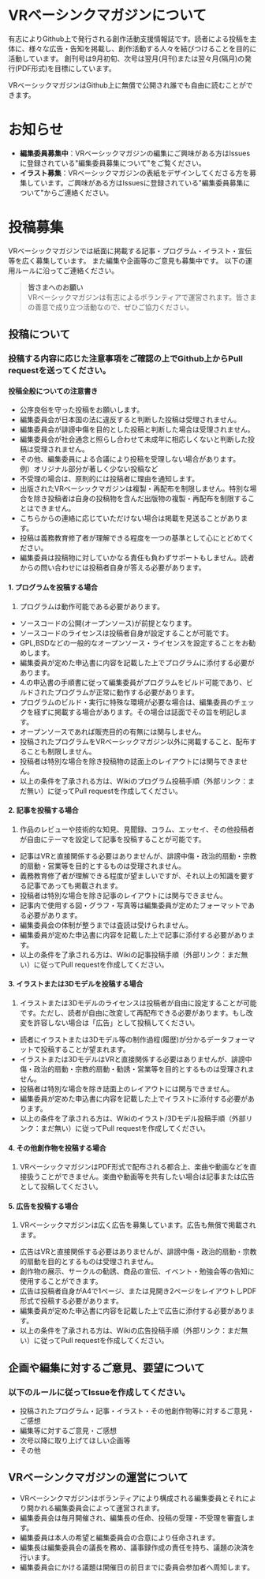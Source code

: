 # VRベーシンクマガジンについて

有志によりGithub上で発行される創作活動支援情報誌です。読者による投稿を主体に、様々な広告・告知を掲載し、創作活動する人々を結びつけることを目的に活動しています。
創刊号は9月初旬、次号は翌月(月刊)または翌々月(隔月)の発行(PDF形式)を目標にしています。

VRベーシックマガジンはGithub上に無償で公開され誰でも自由に読むことができます。

# お知らせ
* **編集委員募集中**：VRベーシックマガジンの編集にご興味がある方はIssuesに登録されている"編集委員募集について"をご覧ください。
* **イラスト募集**：VRベーシックマガジンの表紙をデザインしてくださる方を募集しています。ご興味がある方はIssuesに登録されている"編集委員募集について"からご連絡ください。

# 投稿募集

VRベーシックマガジンでは紙面に掲載する記事・プログラム・イラスト・宣伝等を広く募集しています。
また編集や企画等のご意見も募集中です。
以下の運用ルールに沿ってご連絡ください。

> **皆さまへのお願い**  
> VRベーシックマガジンは有志によるボランティアで運営されます。皆さまの善意で成り立つ活動なので、ぜひご協力ください。

## 投稿について
### 投稿する内容に応じた注意事項をご確認の上でGithub上からPull requestを送ってください。
#### 投稿全般についての注意書き
* 公序良俗を守った投稿をお願いします。
 * 編集委員会が日本国の法に違反すると判断した投稿は受理されません。
 * 編集委員会が誹謗中傷を目的とした投稿と判断した場合は受理されません。
 * 編集委員会が社会通念と照らし合わせて未成年に相応しくないと判断した投稿は受理されません。
 * その他、編集委員による合議により投稿を受理しない場合があります。  
   例）オリジナル部分が著しく少ない投稿など
 * 不受理の場合は、原則的には投稿者に理由を通知します。
* 出版されたVRベーシックマガジンは複製・再配布を制限しません。特別な場合を除き投稿者は自身の投稿物を含んだ出版物の複製・再配布を制限することはできません。
* こちらからの連絡に応じていただけない場合は掲載を見送ることがあります。
* 投稿は義務教育修了者が理解できる程度を一つの基準として心にとどめてください。
* 編集委員は投稿物に対していかなる責任も負わずサポートもしません。読者からの問い合わせには投稿者自身が答える必要があります。

#### 1. プログラムを投稿する場合
1. プログラムは動作可能である必要があります。
* ソースコードの公開(オープンソース)が前提となります。
* ソースコードのライセンスは投稿者自身が設定することが可能です。
 * GPL,BSDなどの一般的なオープンソース・ライセンスを設定することをお勧めします。
* 編集委員が定めた申込書に内容を記載した上でプログラムに添付する必要があります。
* 4.の申込書の手順書に従って編集委員がプログラムをビルド可能であり、ビルドされたプログラムが正常に動作する必要があります。
* プログラムのビルド・実行に特殊な環境が必要な場合は、編集委員のチェックを経ずに掲載する場合があります。その場合は誌面でその旨を明記します。
* オープンソースであれば販売目的の有無には関与しません。
* 投稿されたプログラムをVRベーシックマガジン以外に掲載すること、配布することも制限しません。
* 投稿者は特別な場合を除き投稿物の誌面上のレイアウトには関与できません。
* 以上の条件を了承される方は、Wikiのプログラム投稿手順（外部リンク：まだ無い）に従ってPull requestを作成してください。

#### 2. 記事を投稿する場合
1. 作品のレビューや技術的な知見、見聞録、コラム、エッセイ、その他投稿者が自由にテーマを設定して記事を投稿することが可能です。
* 記事はVRと直接関係する必要はありませんが、誹謗中傷・政治的扇動・宗教的扇動・営業等を目的とするものは受理されません。
* 義務教育修了者が理解できる程度が望ましいですが、それ以上の知識を要する記事であっても掲載されます。
* 投稿者は特別な場合を除き記事のレイアウトには関与できません。
* 記事内で使用する図・グラフ・写真等は編集委員が定めたフォーマットである必要があります。
* 編集委員会の体制が整うまでは査読は受けられません。
* 編集委員が定めた申込書に内容を記載した上で記事に添付する必要があります。
* 以上の条件を了承される方は、Wikiの記事投稿手順（外部リンク：まだ無い）に従ってPull requestを作成してください。

#### 3. イラストまたは3Dモデルを投稿する場合
1. イラストまたは3Dモデルのライセンスは投稿者が自由に設定することが可能です。ただし、読者が自由に改変して再配布できる必要があります。もし改変を許容しない場合は「広告」として投稿してください。
* 読者にイラストまたは3Dモデル等の制作過程(履歴)が分かるデータフォーマットで投稿することが望まれます。
* イラストまたは3DモデルはVRと直接関係する必要はありませんが、誹謗中傷・政治的扇動・宗教的扇動・勧誘・営業等を目的とするものは受理されません。
* 投稿者は特別な場合を除き誌面上のレイアウトには関与できません。
* 編集委員が定めた申込書に内容を記載した上でイラストに添付する必要があります。
* 以上の条件を了承される方は、Wikiのイラスト/3Dモデル投稿手順（外部リンク：まだ無い）に従ってPull requestを作成してください。

#### 4. その他創作物を投稿する場合
1. VRベーシックマガジンはPDF形式で配布される都合上、楽曲や動画などを直接扱うことができません。楽曲や動画等を共有したい場合は記事または広告として投稿してください。

#### 5. 広告を投稿する場合
1. VRベーシックマガジンは広く広告を募集しています。広告も無償で掲載されます。
* 広告はVRと直接関係する必要はありませんが、誹謗中傷・政治的扇動・宗教的扇動を目的とするものは受理されません。
* 創作物の展示、サークルの勧誘、商品の宣伝、イベント・勉強会等の告知に使用することができます。
* 広告は投稿者自身がA4で1ページ、または見開き2ページをレイアウトしPDF形式で投稿する必要があります。
* 編集委員が定めた申込書に内容を記載した上で広告に添付する必要があります。
* 以上の条件を了承される方は、Wikiの広告投稿手順（外部リンク：まだ無い）に従ってPull requestを作成してください。

## 企画や編集に対するご意見、要望について
### 以下のルールに従ってIssueを作成してください。
* 投稿されたプログラム・記事・イラスト・その他創作物等に対するご意見・ご感想
* 編集等に対するご意見・ご感想
* 次号以降に取り上げてほしい企画等
* その他

## VRベーシンクマガジンの運営について
* VRベーシンクマガジンはボランティアにより構成される編集委員とそれにより開かれる編集委員会によって運営されます。
* 編集委員会は毎月開催され、編集長の任命、投稿の受理・不受理を審査します。
* 編集委員は本人の希望と編集委員会の合意により任命されます。
* 編集長は編集委員会の議長を務め、議事録作成の責任を持ち、議題の決済を行います。
* 編集委員会にかける議題は開催日の前日までに委員会参加者へ周知します。

